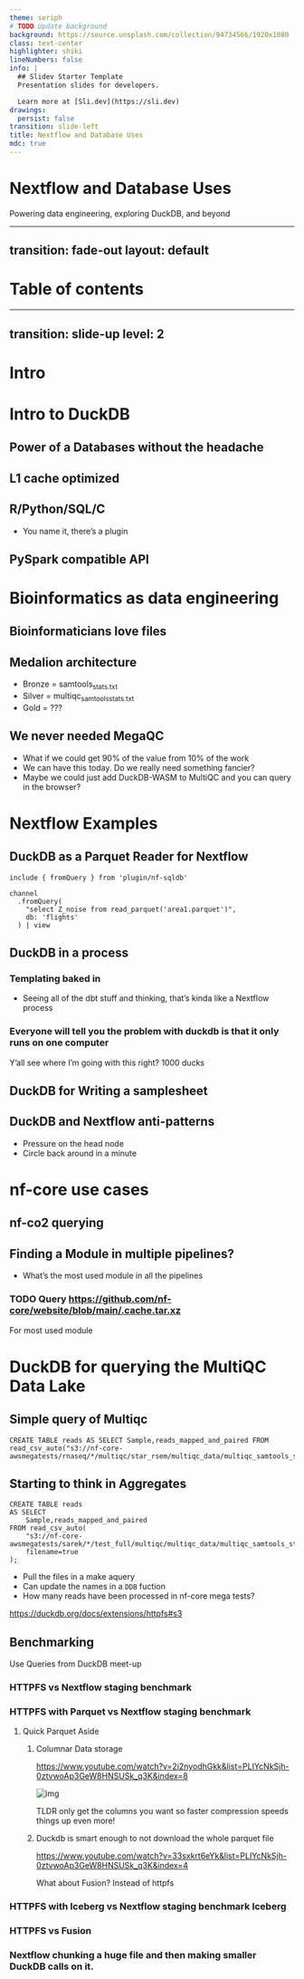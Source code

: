```yaml
---
theme: seriph
# TODO Update background
background: https://source.unsplash.com/collection/94734566/1920x1080
class: text-center
highlighter: shiki
lineNumbers: false
info: |
  ## Slidev Starter Template
  Presentation slides for developers.

  Learn more at [Sli.dev](https://sli.dev)
drawings:
  persist: false
transition: slide-left
title: Nextflow and Database Uses
mdc: true
---
```


# Nextflow and Database Uses

Powering data engineering, exploring DuckDB, and beyond

<!--
The last comment block of each slide will be treated as slide notes. It will be visible and editable in Presenter Mode along with the slide. [Read more in the docs](https://sli.dev/guide/syntax.html#notes)
-->

---
transition: fade-out
layout: default
---

# Table of contents


<Toc minDepth="2"></Toc>


---
transition: slide-up
level: 2
---

# Intro


# Intro to DuckDB


## Power of a Databases without the headache


## L1 cache optimized


## R/Python/SQL/C

-   You name it, there&rsquo;s a plugin


## PySpark compatible API


# Bioinformatics as data engineering


## Bioinformaticians love files


## Medalion architecture

-   Bronze = samtools<sub>stats.txt</sub>
-   Silver = multiqc<sub>samtools</sub><sub>stats.txt</sub>
-   Gold = ???


## We never needed MegaQC

-   What if we could get 90% of the value from 10% of the work
-   We can have this today. Do we really need something fancier?
-   Maybe we could just add DuckDB-WASM to MultiQC and you can query in the browser?


# Nextflow Examples


## DuckDB as a Parquet Reader for Nextflow

```nextflow{all|5}
include { fromQuery } from 'plugin/nf-sqldb'

channel
  .fromQuery(
    "select Z_noise from read_parquet('area1.parquet')", 
    db: 'flights'
  ) | view
```
<!-- FIXME -->
<Asciinema src="/casts/parquet_reader.cast" :playerProps="{speed: 2, rows: 15}" />

## DuckDB in a process


### Templating baked in

-   Seeing all of the dbt stuff and thinking, that&rsquo;s kinda like a Nextflow process


### Everyone will tell you the problem with duckdb is that it only runs on one computer

Y&rsquo;all see where I&rsquo;m going with this right?
1000 ducks


## DuckDB for Writing a samplesheet


## DuckDB and Nextflow anti-patterns

-   Pressure on the head node
-   Circle back around in a minute


# nf-core use cases


## nf-co2 querying


## Finding a Module in multiple pipelines?

-   What&rsquo;s the most used module in all the pipelines


### TODO Query <https://github.com/nf-core/website/blob/main/.cache.tar.xz>

For most used module


# DuckDB for querying the MultiQC Data Lake


## Simple query of Multiqc

    CREATE TABLE reads AS SELECT Sample,reads_mapped_and_paired FROM read_csv_auto("s3://nf-core-awsmegatests/rnaseq/*/multiqc/star_rsem/multiqc_data/multiqc_samtools_stats.txt");


## Starting to think in Aggregates

    CREATE TABLE reads
    AS SELECT
        Sample,reads_mapped_and_paired
    FROM read_csv_auto(
        "s3://nf-core-awsmegatests/sarek/*/test_full/multiqc/multiqc_data/multiqc_samtools_stats.txt",
        filename=true
    );

-   Pull the files in a make aquery
-   Can update the names in a `DDB` fuction
-   How many reads have been processed in nf-core mega tests?

<https://duckdb.org/docs/extensions/httpfs#s3>


## Benchmarking

Use Queries from DuckDB meet-up


### HTTPFS vs Nextflow staging benchmark


### HTTPFS with Parquet vs Nextflow staging benchmark

1.  Quick Parquet Aside

    1.  Columnar Data storage
    
        <https://www.youtube.com/watch?v=2i2nyodhGkk&list=PLIYcNkSjh-0ztvwoAp3GeW8HNSUSk_q3K&index=8>
        
        ![img](img/why-columnar.png)
        
        TLDR only get the columns you want so faster
        compression speeds things up even more!
    
    2.  Duckdb is smart enough to not download the whole parquet file
    
        <https://www.youtube.com/watch?v=33sxkrt6eYk&list=PLIYcNkSjh-0ztvwoAp3GeW8HNSUSk_q3K&index=4>
        
        What about Fusion? Instead of httpfs


### HTTPFS with Iceberg vs Nextflow staging benchmark Iceberg


### HTTPFS vs Fusion


### Nextflow chunking a huge file and then making smaller DuckDB calls on it.
